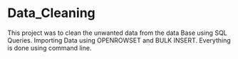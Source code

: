 # Data_Cleaning
This project was to clean the unwanted data from the data Base using SQL Queries. Importing Data using OPENROWSET and BULK INSERT. Everything is done using command line.
